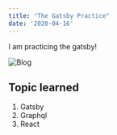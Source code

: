 ```yaml
---
title: "The Gatsby Practice"
date: '2020-04-16'
---
```


I am practicing the gatsby!

![Blog](/blog.jpg)

## Topic learned

1. Gatsby
2. Graphql
3. React